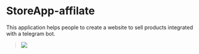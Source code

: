 # StoreApp-affilate
This application helps people to create a website to sell products integrated with a telegram bot.
> <a href="https://patreon.com/mrabdurakhimov"><img src="https://img.shields.io/endpoint.svg?url=https://img.shields.io/badge/Patreons-0%2B-orange" /></a>
